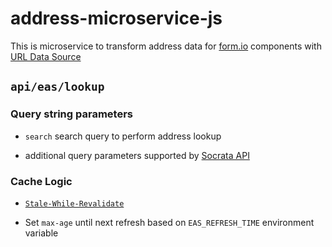 # address-microservice-js
This is microservice to transform address data for [form.io](https://form.io) components with [URL Data Source](https://help.form.io/userguide/form-components/#url)

## `api/eas/lookup`

### Query string parameters
* `search` search query to perform address lookup

* additional query parameters supported by [Socrata API](https://dev.socrata.com/docs/queries/)

### Cache Logic
* [`Stale-While-Revalidate`](https://vercel.com/docs/v2/edge-network/caching#stale-while-revalidate)

* Set `max-age` until next refresh based on `EAS_REFRESH_TIME` environment variable

